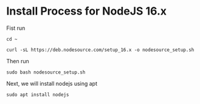 # Install Process for NodeJS 16.x

Fist run

`cd ~`

`curl -sL https://deb.nodesource.com/setup_16.x -o nodesource_setup.sh`


Then run

`sudo bash nodesource_setup.sh`

Next, we will install nodejs using apt

`sudo apt install nodejs`